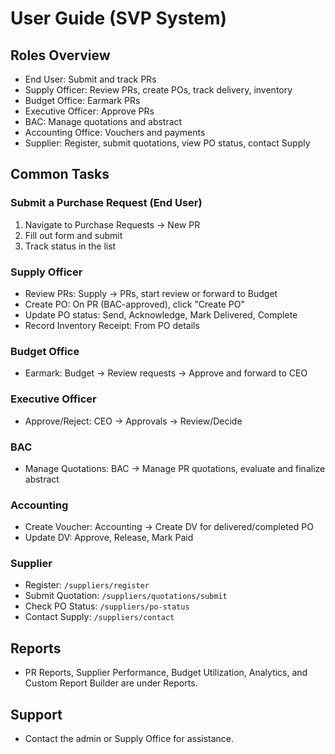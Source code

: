 # User Guide (SVP System)

## Roles Overview
- End User: Submit and track PRs
- Supply Officer: Review PRs, create POs, track delivery, inventory
- Budget Office: Earmark PRs
- Executive Officer: Approve PRs
- BAC: Manage quotations and abstract
- Accounting Office: Vouchers and payments
- Supplier: Register, submit quotations, view PO status, contact Supply

## Common Tasks
### Submit a Purchase Request (End User)
1. Navigate to Purchase Requests → New PR
2. Fill out form and submit
3. Track status in the list

### Supply Officer
- Review PRs: Supply → PRs, start review or forward to Budget
- Create PO: On PR (BAC-approved), click "Create PO"
- Update PO status: Send, Acknowledge, Mark Delivered, Complete
- Record Inventory Receipt: From PO details

### Budget Office
- Earmark: Budget → Review requests → Approve and forward to CEO

### Executive Officer
- Approve/Reject: CEO → Approvals → Review/Decide

### BAC
- Manage Quotations: BAC → Manage PR quotations, evaluate and finalize abstract

### Accounting
- Create Voucher: Accounting → Create DV for delivered/completed PO
- Update DV: Approve, Release, Mark Paid

### Supplier
- Register: `/suppliers/register`
- Submit Quotation: `/suppliers/quotations/submit`
- Check PO Status: `/suppliers/po-status`
- Contact Supply: `/suppliers/contact`

## Reports
- PR Reports, Supplier Performance, Budget Utilization, Analytics, and Custom Report Builder are under Reports.

## Support
- Contact the admin or Supply Office for assistance.
